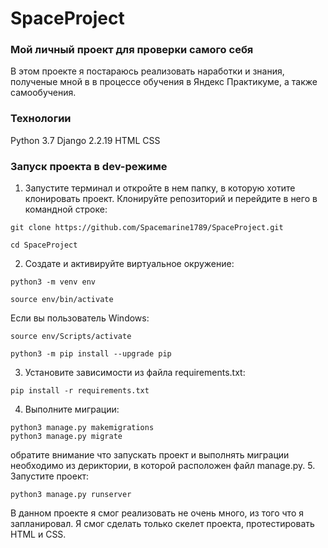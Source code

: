 # SpaceProject
### Мой личный проект для проверки самого себя
В этом проекте я постараюсь реализовать наработки и знания, полученые мной в в процессе обучения в Яндекс Практикуме, а также самообучения.

### Технологии
Python 3.7
Django 2.2.19
HTML
CSS

### Запуск проекта в dev-режиме
1. Запустите терминал и откройте в нем папку, в которую хотите клонировать проект.
Клонируйте репозиторий и перейдите в него в командной строке:
```
git clone https://github.com/Spacemarine1789/SpaceProject.git
```
```
cd SpaceProject
```
2. Cоздате и активируйте виртуальное окружение:
```
python3 -m venv env
```
```
source env/bin/activate
```
Если вы пользователь Windows:
```
source env/Scripts/activate
```
```
python3 -m pip install --upgrade pip
```
3. Установите зависимости из файла requirements.txt:
```
pip install -r requirements.txt
```
4. Выполните миграции:
```
python3 manage.py makemigrations
python3 manage.py migrate
```
обратите внимание что запускать проект и выполнять миграции необходимо из дериктории, в которой расположен файл manage.py.
5. Запустите проект:
```
python3 manage.py runserver
```

В данном проекте я смог реализовать не очень много, из того что я запланировал. Я смог сделать только скелет проекта, протестировать HTML и CSS.
